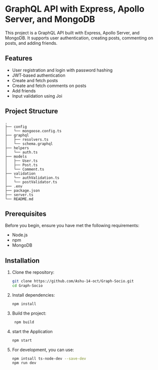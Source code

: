 # GraphQL API with Express, Apollo Server, and MongoDB

This project is a GraphQL API built with Express, Apollo Server, and MongoDB. It supports user authentication, creating posts, commenting on posts, and adding friends.

## Features

- User registration and login with password hashing
- JWT-based authentication
- Create and fetch posts
- Create and fetch comments on posts
- Add friends
- Input validation using Joi

## Project Structure

```plaintext
.
├── config
│   └── mongoose.config.ts
├── graphql
│   ├── resolvers.ts
│   └── schema.graphql
├── helpers
│   └── auth.ts
├── models
│   ├── User.ts
│   ├── Post.ts
│   └── Comment.ts
├── validation
│   └── authValidation.ts
│   └── postValidator.ts
├── .env
├── package.json
├── server.ts
└── README.md
```

## Prerequisites

Before you begin, ensure you have met the following requirements:

- Node.js
- npm
- MongoDB

## Installation

1. Clone the repository:

    ```sh
    git clone https://github.com/Ashu-14-oct/Graph-Socio.git
    cd Graph-Socio
    ```

2. Install dependencies:

    ```sh
    npm install
    ```
3. Build the project:
   ```sh
    npm build
    ```
4. start the Application
   ```sh
   npm start 
   ```
5. For development, you can use:
   ```sh
   npm intsall ts-node-dev --save-dev
   npm run dev 
   ```